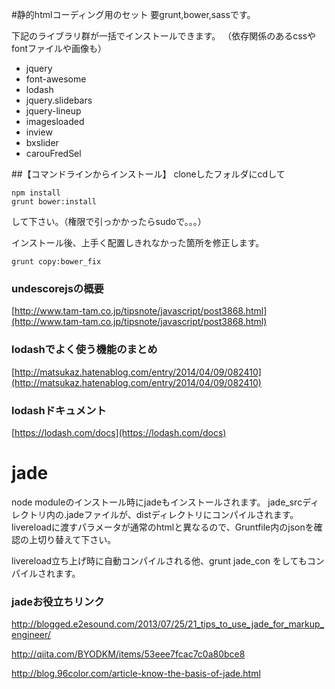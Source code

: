#静的htmlコーディング用のセット
要grunt,bower,sassです。

下記のライブラリ群が一括でインストールできます。
（依存関係のあるcssやfontファイルや画像も）

* jquery
* font-awesome
* lodash
* jquery.slidebars
* jquery-lineup
* imagesloaded
* inview
* bxslider
* carouFredSel

##【コマンドラインからインストール】
cloneしたフォルダにcdして

	npm install
	grunt bower:install

して下さい。（権限で引っかかったらsudoで。。。）

インストール後、上手く配置しきれなかった箇所を修正します。

	grunt copy:bower_fix

### undescorejsの概要
[http://www.tam-tam.co.jp/tipsnote/javascript/post3868.html](http://www.tam-tam.co.jp/tipsnote/javascript/post3868.html)

### lodashでよく使う機能のまとめ
[http://matsukaz.hatenablog.com/entry/2014/04/09/082410](http://matsukaz.hatenablog.com/entry/2014/04/09/082410)

### lodashドキュメント
[https://lodash.com/docs](https://lodash.com/docs)

# jade

node moduleのインストール時にjadeもインストールされます。
jade_srcディレクトリ内の.jadeファイルが、distディレクトリにコンパイルされます。
livereloadに渡すパラメータが通常のhtmlと異なるので、Gruntfile内のjsonを確認の上切り替えて下さい。

livereload立ち上げ時に自動コンパイルされる他、grunt jade_con をしてもコンパイルされます。

### jadeお役立ちリンク

http://blogged.e2esound.com/2013/07/25/21_tips_to_use_jade_for_markup_engineer/

http://qiita.com/BYODKM/items/53eee7fcac7c0a80bce8

http://blog.96color.com/article-know-the-basis-of-jade.html